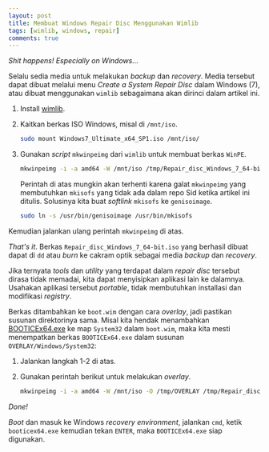 ```yaml
---
layout: post
title: Membuat Windows Repair Disc Menggunakan Wimlib
tags: [wimlib, windows, repair]
comments: true
---
```


*Shit happens!*
*Especially on Windows...*

Selalu sedia media untuk melakukan *backup* dan *recovery*. Media tersebut dapat dibuat melalui menu *Create a System Repair Disc* dalam Windows (7), atau dibuat menggunakan `wimlib` sebagaimana akan dirinci dalam artikel ini.

1. Install [wimlib](http://rizaumami.github.io/2015/07/09/compile-wimlib-di-debian-sid/).
2. Kaitkan berkas ISO Windows, misal di `/mnt/iso`.

   ```sh
   sudo mount Windows7_Ultimate_x64_SP1.iso /mnt/iso/
   ```

3. Gunakan *script* `mkwinpeimg` dari `wimlib` untuk membuat berkas `WinPE`.

   ```sh
   mkwinpeimg -i -a amd64 -W /mnt/iso /tmp/Repair_disc_Windows_7_64-bit.iso
   ```

   Perintah di atas mungkin akan terhenti karena galat `mkwinpeimg` yang membutuhkan `mkisofs` yang tidak ada dalam repo Sid ketika artikel ini ditulis. Solusinya kita buat *softlink* `mkisofs` ke `genisoimage`.
  
   ```sh
   sudo ln -s /usr/bin/genisoimage /usr/bin/mkisofs
   ```
  
  Kemudian jalankan ulang perintah `mkwinpeimg` di atas.

*That's it*. Berkas `Repair_disc_Windows_7_64-bit.iso` yang berhasil dibuat dapat di `dd` atau *burn* ke cakram optik sebagai media *backup* dan *recovery*.

Jika ternyata *tools* dan *utility* yang terdapat dalam *repair disc* tersebut dirasa tidak memadai, kita dapat menyisipkan aplikasi lain ke dalamnya. Usahakan aplikasi tersebut *portable*, tidak membutuhkan installasi dan modifikasi *registry*.

Berkas ditambahkan ke `boot.wim` dengan cara *overlay*, jadi pastikan susunan direktorinya sama. Misal kita hendak menambahkan [BOOTICEx64.exe](http://bbs.wuyou.net/forum.php?mod=viewthread&tid=57675&extra=page%3D1&page=1) ke map `System32` dalam `boot.wim`, maka kita mesti menempatkan berkas `BOOTICEx64.exe` dalam susunan `OVERLAY/Windows/System32`:

1. Jalankan langkah 1-2 di atas.
2. Gunakan perintah berikut untuk melakukan *overlay*.

   ```sh
   mkwinpeimg -i -a amd64 -W /mnt/iso -O /tmp/OVERLAY /tmp/Repair_disc_Windows_7_64-bit.iso  
   ```

*Done!*

*Boot* dan masuk ke Windows *recovery environment*, jalankan `cmd`, ketik `booticex64.exe` kemudian tekan `ENTER`, maka `BOOTICEx64.exe` siap digunakan.


